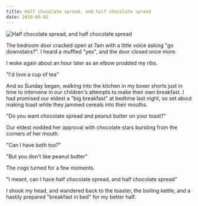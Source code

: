 ```yaml
---
title: Half chocolate spread, and half chocolate spread
date: 2010-05-02
---
```


![Half chocolate spread, and half chocolate spread](https://source.unsplash.com/hopX_jpVtRM/1600x900)

The bedroom door cracked open at 7am with a little voice asking "go downstairs?". I heard a muffled "yes", and the door closed once more.

I woke again about an hour later as an elbow prodded my ribs.

"I'd love a cup of tea"

And so Sunday began, walking into the kitchen in my boxer shorts just in time to intervene in our children's attempts to make their own breakfast. I had promised our eldest a "big breakfast" at bedtime last night, so set about making toast while they jammed cereals into their mouths.

"Do you want chocolate spread and peanut butter on your toast?"

Our eldest nodded her approval with chocolate stars bursting from the corners of her mouth.

"Can I have both too?"

"But you don't like peanut butter"

The cogs turned for a few moments.

"I meant, can I have half chocolate spread, and half chocolate spread"

I shook my head, and wandered back to the toaster, the boiling kettle, and a hastily prepared "breakfast in bed" for my better half.